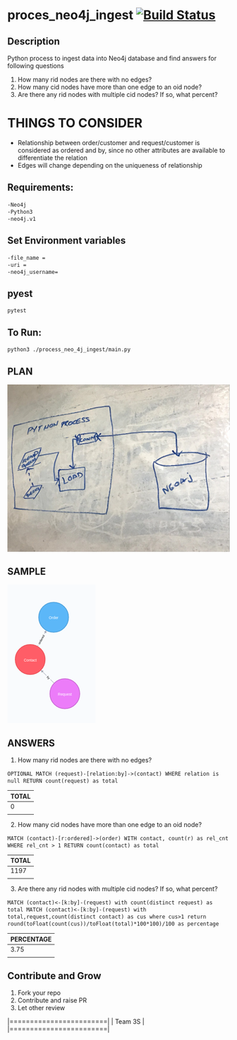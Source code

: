 # proces_neo4j_ingest [![Build Status](https://travis-ci.org/selvathiruarul/process_twitter_visualize.svg?branch=master)](https://travis-ci.org/selvathiruarul/process_neo4j_ingest)

## Description
Python process to ingest data into Neo4j database and find answers for following questions

1) How many rid nodes are there with no edges?
2) How many cid nodes have more than one edge to an oid node?
3) Are there any rid nodes with multiple cid nodes? If so, what percent?


# THINGS TO CONSIDER

- Relationship between order/customer and request/customer is considered as ordered and by, since no other attributes are available to differentiate the relation
- Edges will change depending on the uniqueness of relationship


## Requirements:
    -Neo4j
    -Python3
    -neo4j.v1
## Set Environment variables
    -file_name = 
    -uri = 
    -neo4j_username=

## pyest
    pytest

## To Run:
    python3 ./process_neo_4j_ingest/main.py

## PLAN

![PLAN](./process_neo4j_ingest/resources/plan.jpg)
    
    
## SAMPLE
![SAMPLE](./process_neo4j_ingest/resources/sample.png)
    
## ANSWERS

1) How many rid nodes are there with no edges?

```
OPTIONAL MATCH (request)-[relation:by]->(contact) WHERE relation is null RETURN count(request) as total
```
|TOTAL|
|-----|
| 0   |
|     |

2) How many cid nodes have more than one edge to an oid node?

```
MATCH (contact)-[r:ordered]->(order) WITH contact, count(r) as rel_cnt WHERE rel_cnt > 1 RETURN count(contact) as total

```
|TOTAL|
|-----|
|1197 |
|     |



3) Are there any rid nodes with multiple cid nodes? If so, what percent?

```
MATCH (contact)<-[k:by]-(request) with count(distinct request) as total MATCH (contact)<-[k:by]-(request) with total,request,count(distinct contact) as cus where cus>1 return round(toFloat(count(cus))/toFloat(total)*100*100)/100 as percentage
```

|PERCENTAGE|
|----------|
|  3.75    |
|          |





Contribute and Grow
-------------------
1. Fork your repo
2. Contribute and raise PR
3. Let other review

|========================|
|       Team 3S          | 
|========================|